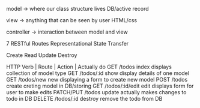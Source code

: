 model -> where our class structure lives DB/active record

view -> anything that can be seen by user HTML/css 

controller -> interaction between model and view

7 RESTful Routes
Representational State Transfer

Create
Read
Update
Destroy

HTTP Verb       |    Route      |   Action     | Actually do
GET                 /todos          index        displays collection of model type
GET                /todos/:id       show         display details of one model
GET                /todos/new       new          displaying a form to create new model
POST               /todos           create       creting model in DB/storing
GET             /todos/:id/edit     edit         displays form for user to make edits
PATCH/PUT          /todos           update       actually makes changes to todo in DB
DELETE            /todos/:id        destroy      remove the todo from DB
